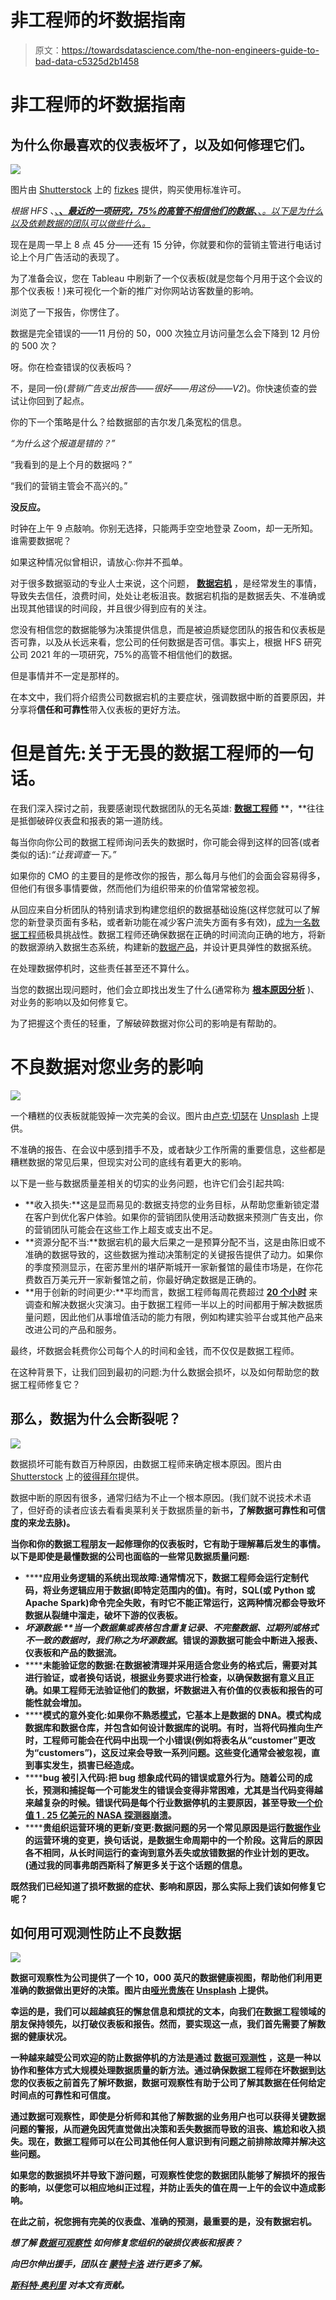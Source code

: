 # 非工程师的坏数据指南

> 原文：<https://towardsdatascience.com/the-non-engineers-guide-to-bad-data-c5325d2b1458>

# 非工程师的坏数据指南

## 为什么你最喜欢的仪表板坏了，以及如何修理它们。

![](img/90b94b36992359b17a4073376ec7bcf6.png)

图片由 [Shutterstock](http://www.shutterstock.com) 上的 [fizkes](https://www.shutterstock.com/g/fizkes) 提供，购买使用标准许可。

*根据 HFS* 、[、**、*最近的一项研究，75%的高管不相信他们的数据*、**、*。以下是为什么以及依赖数据的团队可以做些什么。*](https://info.syniti.com/hfs-report)

现在是周一早上 8 点 45 分——还有 15 分钟，你就要和你的营销主管进行电话讨论上个月广告活动的表现了。

为了准备会议，您在 Tableau 中刷新了一个仪表板(就是您每个月用于这个会议的那个仪表板！)来可视化一个新的推广对你网站访客数量的影响。

浏览了一下报告，你愣住了。

数据是完全错误的——11 月份的 50，000 次独立月访问量怎么会下降到 12 月份的 500 次？

呀。你在检查错误的仪表板吗？

不，是同一份(*营销广告支出报告——很好——用这份——V2*)。你快速侦查的尝试让你回到了起点。

你的下一个策略是什么？给数据部的吉尔发几条宽松的信息。

*“为什么这个报道是错的？”*

“我看到的是上个月的数据吗？”

“我们的营销主管会不高兴的。”

**没反应。**

时钟在上午 9 点敲响。你别无选择，只能两手空空地登录 Zoom，却一无所知。谁需要数据呢？

如果这种情况似曾相识，请放心:你并不孤单。

对于很多数据驱动的专业人士来说，这个问题， [**数据宕机**](https://www.montecarlodata.com/the-rise-of-data-downtime/) ，是经常发生的事情，导致失去信任，浪费时间，处处让老板沮丧。数据宕机指的是数据丢失、不准确或出现其他错误的时间段，并且很少得到应有的关注。

您没有相信您的数据能够为决策提供信息，而是被迫质疑您团队的报告和仪表板是否可靠，以及从长远来看，您公司的任何数据是否可信。事实上，根据 HFS 研究公司 2021 年的一项研究，75%的高管不相信他们的数据。

但是事情并不一定是那样的。

在本文中，我们将介绍贵公司数据宕机的主要症状，强调数据中断的首要原因，并分享将**信任和可靠性**带入仪表板的更好方法。

# 但是首先:关于无畏的数据工程师的一句话。

在我们深入探讨之前，我要感谢现代数据团队的无名英雄: [**数据工程师**](https://www.coursera.org/articles/what-does-a-data-engineer-do-and-how-do-i-become-one) **，**往往是抵御破碎仪表盘和报表的第一道防线。

每当你向你公司的数据工程师询问丢失的数据时，你可能会得到这样的回答(或者类似的话):*“让我调查一下。”*

如果你的 CMO 的主要目的是修改你的报告，那么每月与他们的会面会容易得多，但他们有很多事情要做，然而他们为组织带来的价值常常被忽视。

从回应来自分析团队的特别请求到构建您组织的数据基础设施(这样您就可以了解您的新登录页面有多粘，或者新功能在减少客户流失方面有多有效)，[成为一名数据工程师](https://www.montecarlodata.com/the-future-of-the-data-engineer/)极具挑战性。数据工程师还确保数据在正确的时间流向正确的地方，将新的数据源纳入数据生态系统，构建新的[数据产品](https://www.montecarlodata.com/how-to-build-your-data-platform-like-a-product/)，并设计更具弹性的数据系统。

在处理数据停机时，这些责任甚至还不算什么。

当您的数据出现问题时，他们会立即找出发生了什么(通常称为 [**根本原因分析**](https://www.montecarlodata.com/the-data-engineers-guide-to-root-cause-analysis/) )、对业务的影响以及如何修复它。

为了把握这个责任的轻重，了解破碎数据对你公司的影响是有帮助的。

# 不良数据对您业务的影响

![](img/937964ac1ffd1e1f243669b6dc59ac24.png)

一个糟糕的仪表板就能毁掉一次完美的会议。图片由[卢克·切瑟](https://unsplash.com/photos/JKUTrJ4vK00)在 [Unsplash](http://www.unsplash.com) 上提供。

不准确的报告、在会议中感到措手不及，或者缺少工作所需的重要信息，这些都是糟糕数据的常见后果，但现实对公司的底线有着更大的影响。

以下是一些与数据质量差相关的切实的业务问题，也许它们会引起共鸣:

*   **收入损失:**这是显而易见的:数据支持您的业务目标，从帮助您重新锁定潜在客户到优化客户体验。如果你的营销团队使用活动数据来预测广告支出，你的营销团队可能会在这些工作上超支或支出不足。
*   **资源分配不当:**数据宕机的最大后果之一是预算分配不当，这是由陈旧或不准确的数据导致的，这些数据为推动决策制定的关键报告提供了动力。如果你的季度预测显示，在密苏里州的堪萨斯城开一家新餐馆的最佳市场是，在你花费数百万美元开一家新餐馆之前，你最好确定数据是正确的。
*   **用于创新的时间更少:**平均而言，数据工程师每周花费超过 [**20 个小时**](https://www.montecarlodata.com/data-observability-how-blinkist-increases-trust-in-data-with-monte-carlo/) 来调查和解决数据火灾演习。由于数据工程师一半以上的时间都用于解决数据质量问题，因此他们从事增值活动的能力有限，例如构建实验平台或其他产品来改进公司的产品和服务。

最终，坏数据会耗费你公司每个人的时间和金钱，而不仅仅是数据工程师。

在这种背景下，让我们回到最初的问题:为什么数据会损坏，以及如何帮助您的数据工程师修复它？

## 那么，数据为什么会断裂呢？

![](img/750e8760011012502d584fbc75de70a1.png)

数据损坏可能有数百万种原因，由数据工程师来确定根本原因。图片由 [Shutterstock](http://www.shutterstock.com) 上的[彼得拜尔](https://www.shutterstock.com/image-photo/support-colleague-you-can-find-your-1812761575)提供。

数据中断的原因有很多，通常归结为不止一个根本原因。(我们就不说技术术语了，但好奇的读者应该去看看奥莱利关于数据质量的新书[](https://www.oreilly.com/library/view/data-quality-fundamentals/9781098112035/)****，了解数据可靠性和可信度的来龙去脉)。****

****当你和你的数据工程朋友一起修理你的仪表板时，它有助于理解幕后发生的事情。以下是即使是最懂数据的公司也面临的一些常见数据质量问题:****

*   ******应用业务逻辑的系统出现故障:**通常情况下，数据工程师会运行定制代码，将业务逻辑应用于数据(即特定范围内的值)。有时，SQL(或 Python 或 Apache Spark)命令完全失败，有时它不能正常运行，这两种情况都会导致坏数据从裂缝中溜走，破坏下游的仪表板。****
*   ******坏源数据:**当一个数据集或表格包含重复记录、不完整数据、过期列或格式不一致的数据时，我们称之为*坏源数据*。错误的源数据可能会中断进入报表、仪表板和产品的数据流。****
*   ******未能验证您的数据:**在数据被清理并采用适合您业务的格式后，需要对其进行验证，或者换句话说，根据业务要求进行检查，以确保数据有意义且正确。如果工程师无法验证他们的数据，坏数据进入有价值的仪表板和报告的可能性就会增加。****
*   ******模式的意外变化:**如果你不熟悉[模式](/understanding-data-engineering-jargon-schema-and-master-branch-525dff66fcb8)，它基本上是数据的 DNA。模式构成数据库和数据仓库，并包含如何设计数据库的说明。有时，当将代码推向生产时，工程师可能会在代码中出现一个小错误(例如将表名从“customer”更改为“customers”)，这反过来会导致一系列问题。这些变化通常会被忽视，直到事实发生，损害已经造成。****
*   ******bug 被引入代码:**把 bug 想象成代码的错误或意外行为。随着公司的成长，预测和捕捉每一个可能发生的错误会变得非常困难，尤其是当代码变得越来越复杂的时候。错误代码是每个行业数据停机的主要原因，甚至导致[一个价值 1 . 25 亿美元的 NASA 探测器崩溃](https://www.latimes.com/archives/la-xpm-1999-oct-01-mn-17288-story.html#:~:text=NASA%20lost%20its%20%24125%2Dmillion,space%20agency%20officials%20said%20Thursday.&text=In%20a%20sense%2C%20the%20spacecraft%20was%20lost%20in%20translation.)。****
*   ******贵组织运营环境的更新/变更:**数据问题的另一个常见原因是运行[数据作业](https://www.ibm.com/docs/SSQNUZ_2.5.0/cpd/svc/datastage/t_run_jobs.html)的运营环境的变更，换句话说，是数据生命周期中的一个阶段。这背后的原因各不相同，从长时间运行的查询到意外丢失或放错数据的作业计划的更改。(通过我的同事弗朗西斯科了解更多关于这个话题的信息。****

****既然我们已经知道了损坏数据的症状、影响和原因，那么实际上我们该如何修复它呢？****

## ****如何用可观测性防止不良数据****

****![](img/b1bbf68c3c9d0887574293403b65f076.png)****

****数据可观察性为公司提供了一个 10，000 英尺的数据健康视图，帮助他们利用更准确的数据做出更好的决策。图片由[哑光贵族](https://unsplash.com/photos/BpTMNN9JSmQ)在 [Unsplash](http://www.unsplash.com) 上提供。****

****幸运的是，我们可以超越疯狂的懈怠信息和烦扰的文本，向我们在数据工程领域的朋友保持领先，以打破仪表板和报告。然而，要实现这一点，我们首先需要了解数据的健康状况。****

****一种越来越受公司欢迎的防止数据停机的方法是通过 [**数据可观测性**](https://www.montecarlodata.com/data-observability-the-next-frontier-of-data-engineering/) ，这是一种以协作和整体方式大规模处理数据质量的新方法。通过确保数据工程师在坏数据到达您的仪表板之前首先了解坏数据，数据可观察性有助于公司了解其数据在任何给定时间点的可靠性和可信度。****

****通过数据可观察性，即使是分析师和其他了解数据的业务用户也可以获得关键数据问题的警报，从而避免因凭直觉做出决策和丢失数据而导致的沮丧、尴尬和收入损失。现在，数据工程师可以在公司其他任何人意识到有问题之前排除故障并解决这些问题。****

****如果您的数据损坏并导致下游问题，可观察性使您的数据团队能够了解损坏的报告的影响，以便您可以相应地纠正过程，并防止丢失的值在周一上午的会议中造成影响。****

****在此之前，祝您拥有完美的仪表盘、准确的预测，最重要的是，没有数据宕机。****

*******想了解*** [***数据可观察性***](https://www.montecarlodata.com/data-observability-the-next-frontier-of-data-engineering/) ***如何修复您组织的破损仪表板和报表？*******

*******向巴尔伸出援手，团队在*** [***蒙特卡洛***](http://www.montecarlodata.com/request-a-demo) ***进行更多了解。*******

****[*斯科特·奥利里*](https://www.linkedin.com/in/scott-o-leary-78000a43/) *对本文有贡献。*****